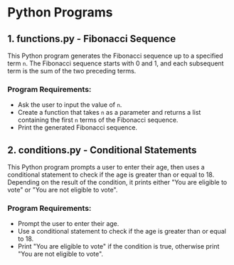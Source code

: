 # Python Programs

## 1. functions.py - Fibonacci Sequence

This Python program generates the Fibonacci sequence up to a specified term `n`. The Fibonacci sequence starts with 0 and 1, and each subsequent term is the sum of the two preceding terms.

### Program Requirements:

- Ask the user to input the value of `n`.
- Create a function that takes `n` as a parameter and returns a list containing the first `n` terms of the Fibonacci sequence.
- Print the generated Fibonacci sequence.

## 2. conditions.py - Conditional Statements

This Python program prompts a user to enter their age, then uses a conditional statement to check if the age is greater than or equal to 18. Depending on the result of the condition, it prints either "You are eligible to vote" or "You are not eligible to vote".

### Program Requirements:

- Prompt the user to enter their age.
- Use a conditional statement to check if the age is greater than or equal to 18.
- Print "You are eligible to vote" if the condition is true, otherwise print "You are not eligible to vote".
